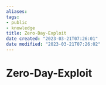 ```yaml
---
aliases: 
tags:
- public
- knowledge
title: Zero-Day-Exploit
date created: "2023-03-21T07:26:01"
date modified: "2023-03-21T07:26:02"
---
```


# Zero-Day-Exploit
